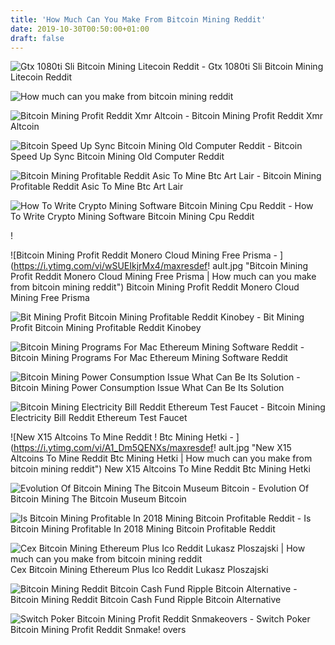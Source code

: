 ```yaml
---
title: 'How Much Can You Make From Bitcoin Mining Reddit'
date: 2019-10-30T00:50:00+01:00
draft: false
---
```


![Gtx 1080ti Sli Bitcoin Mining Litecoin Reddit - ](http://i.imgur.com/Z7JKEGX.jpg "Gtx 1080ti Sli Bitcoin Mining Litecoin Reddit | How much can you make from bitcoin mining reddit") Gtx 1080ti Sli Bitcoin Mining Litecoin Reddit

![How much can you make from bitcoin mining reddit](https://i.ytimg.com/vi/rXXcC3kXP-0/hqdefault.jpg "How much can you make from bitcoin mining reddit") 

![Bitcoin Mining Profit Reddit Xmr Altcoin - ](https://i.imgur.com/J0MVqlM.png "Bitcoin Mining Profit Reddit Xmr Altcoin | How much can you make from bitcoin mining reddit") Bitcoin Mining Profit Reddit Xmr Altcoin

![Bitcoin Speed Up Sync Bitcoin Mining Old Computer Reddit - ](https://i.imgur.com/TDS30Db.png "Bitcoin Speed !   Up Sync Bitcoin Mining Old Computer Reddit | How much can you make from bitcoin mining reddit") Bitcoin Speed Up Sync Bitcoin Mining Old Computer Reddit

![Bitcoin Mining Profitable Reddit Asic To Mine Btc Art Lair - ](https://www.cryptocoinsnews.com/wp-content/uploads/2014/12/new-users-r-bitcoin-from-r-microsoft-reddit-posts.png "Bitcoin Mining Profitable Reddit Asic To Mine Btc Art Lair | How much can you make from bitcoin mining reddit") Bitcoin Mining Profitable Reddit Asic To Mine Btc Art Lair

![How To Write Crypto Mining Software Bitcoin Mining Cpu Reddit - ](https://cdn-images-1.medium.com/max/800/1*v3la2Lpk2f4NUiPjyoWe1w.png "How To Write Crypto Mining Software Bitcoin Mining Cpu Reddit | How much can you make from bitcoin mining reddit") How To Write Crypto Mining Software Bitcoin Mining Cpu Reddit

!

![Bitcoin Mining Profit Reddit Monero Cloud Mining Free Prisma - ](https://i.ytimg.com/vi/wSUEIkjrMx4/maxresdef!   ault.jpg "Bitcoin Mining Profit Reddit Monero Cloud Mining Free Prisma | How much can you make from bitcoin mining reddit") Bitcoin Mining Profit Reddit Monero Cloud Mining Free Prisma

![Bit Mining Profit Bitcoin Mining Profitable Reddit Kinobey - ](https://i.imgur.com/Rpk1BzK.png "Bit Mining Profit Bitcoin Mining Profitable Reddit Kinobey | How much can you make from bitcoin mining reddit") Bit Mining Profit Bitcoin Mining Profitable Reddit Kinobey

![Bitcoin Mining Programs For Mac Ethereum Mining Software Reddit - ](http://4.bp.blogspot.com/-nAdnoVT9a-Y/V10BMKDVHQI/AAAAAAAAMXc/D6g6BGOjuCMYM0Bmi7uG4UB8CxCLIt7nQCLcB/s1600/mining+etherium+di+minergate+dengan+sofware.png "Bitcoin Mining Programs For Mac Ethereum Mining Software Red!   dit | How much can you make from bitcoin mining reddit") Bitcoin Mining Programs For Mac Ethereum Mining Software Reddit

![Bitcoin Mining Power Consumption Issue What Can Be Its Solution - ](https://preview.redd.it/4pfiv3binax11.jpg?auto=webp&s=8b49452a5a54c505280d687910d121ec310dc9a6 "Bitcoin Mining Power Consumption Issue What Can Be Its Solution | How much can you make from bitcoin mining reddit") Bitcoin Mining Power Consumption Issue What Can Be Its Solution

![Bitcoin Mining Electricity Bill Reddit Ethereum Test Faucet - ](http://www.jackobian.com/attachments/21144/ "Bitcoin Mining Electricity Bill Reddit Ethereum Test Faucet | How much can you make from bitcoin mining reddit") Bitcoin Mining Electricity Bill Reddit Ethereum Test Faucet

![New X15 Altcoins To Mine Reddit !   Btc Mining Hetki - ](https://i.ytimg.com/vi/A1_Dm5QENXs/maxresdef!   ault.jpg "New X15 Altcoins To Mine Reddit Btc Mining Hetki | How much can you make from bitcoin mining reddit") New X15 Altcoins To Mine Reddit Btc Mining Hetki

![Evolution Of Bitcoin Mining The Bitcoin Museum Bitcoin - ](http://i.imgur.com/3TXCJT1.png "Evolution Of Bitcoin Mining The Bitcoin Museum Bitcoin | How much can you make from bitcoin mining reddit") Evolution Of Bitcoin Mining The Bitcoin Museum Bitcoin

![Is Bitcoin Mining Profitable In 2018 Mining Bitcoin Profitable Reddit - ](http://i.imgur.com/PogonUa.png "Is Bitcoin Mining Profitable In 2018 Mining Bitcoin Profitable Reddit | How much can you make from bitcoin mining reddit") Is Bitcoin Mining Profitable In 2018 Mining Bitcoin Profitable Reddit

![](https://i.redd.it/s13zo67um3t21.jpg "Cex Bitcoin Mining Ethereum Plus Ico Reddit Lukasz Ploszajski | How much can you make from bitcoin mining reddit") Cex Bitcoin Mining Ethereum Plus Ico Reddit Lukasz Ploszajski

![Bitcoin Mining Reddit Bitcoin Cash Fund Ripple Bitcoin Alternative - ](https://i.pinimg.com/736x/6e/cf/8b/6ecf8bee12958e8282ded6322ef5c27c.jpg "Bitcoin Mining Reddit Bitcoin Cash Fund Ripple Bitcoin Alternative | How much can you make from bitcoin mining reddit") Bitcoin Mining Reddit Bitcoin Cash Fund Ripple Bitcoin Alternative

![Switch Poker Bitcoin Mining Profit Reddit Snmakeovers - ](https://i.redd.it/d6rgipavc3u21.jpg "Switch Poker Bitcoin Mining Profit Reddit Snmakeovers | How much can you make from bitcoin mining reddit") Switch Poker Bitcoin Mining Profit Reddit Snmake! overs